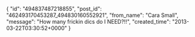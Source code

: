  {
   "id": "494837487218855",
   "post_id": "462493170453287_494830160552921",
   "from_name": "Cara Small",
   "message": "How many frickin dics do I NEED?!!",
   "created_time": "2013-03-22T03:30:52+0000"
 }

